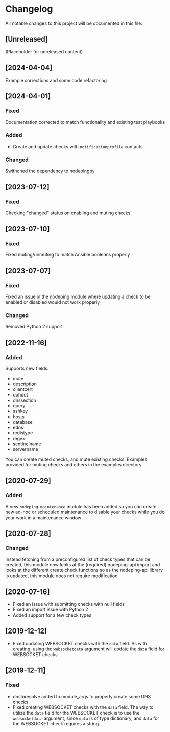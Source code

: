 # Changelog

All notable changes to this project will be documented in this file.

## [Unreleased]
(Placeholder for unreleased content)

## [2024-04-04]

Example corrections and some code refactoring

## [2024-04-01]

### Fixed

Documentation corrected to match functionality and existing test playbooks

### Added

* Create and update checks with `notificationprofile` contacts.

###  Changed

Swithched the dependency to [nodepingpy](https://github.com/NodePing/nodepingpy)


## [2023-07-12]

### Fixed

Checking "changed" status on enabling and muting checks

## [2023-07-10]

### Fixed

Fixed muting/unmuting to match Ansible booleans properly

## [2023-07-07]

### Fixed

Fixed an issue in the nodeping module where updating a check to be enabled or disabled
would not work properly

### Changed

Removed Python 2 support

## [2022-11-16]

### Added

Supports new fields:

* mute
* description
* clientcert
* dohdot
* dnssection
* query
* sshkey
* hosts
* database
* edns
* redistype
* regex
* sentinelname
* servername

You can create muted checks, and mute existing checks. Examples provided for muting checks
and others in the examples directory

## [2020-07-29]

### Added

A new `nodeping_maintenance` module has been added so you can create new ad-hoc or scheduled
maintenance to disable your checks while you do your work in a maintenance window

## [2020-07-28]

### Changed

Instead fetching from a preconfigured list of check types that can be created, this module now looks at the (required) nodeping-api import and looks at
the different create check functions so as the nodeping-api library is updated, this module does not require modification

## [2020-07-16]
- Fixed an issue with submitting checks with null fields
- Fixed an import issue with Python 2
- Added support for a few check types

## [2019-12-12]
- Fixed updating WEBSOCKET checks with the `data` field. As with creating, using the `websocketdata` argument will update the `data` field for WEBSOCKET checks


## [2019-12-11]

### Fixed
- dnstoresolve added to module_args to properly create some DNS checks
- Fixed creating WEBSOCKET checks with the `data` field. The way to utilize the `data` field for the WEBSOCKET check is to use the `websocketdata` argument, since `data` is of type dictionary, and `data` for the WEBSOCKET check requires a string.
